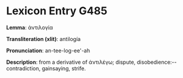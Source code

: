 # Lexicon Entry G485

**Lemma**: ἀντιλογία

**Transliteration (xlit)**: antilogía

**Pronunciation**: an-tee-log-ee'-ah

**Description**:
from a derivative of ἀντιλέγω; dispute, disobedience:--contradiction, gainsaying, strife.
